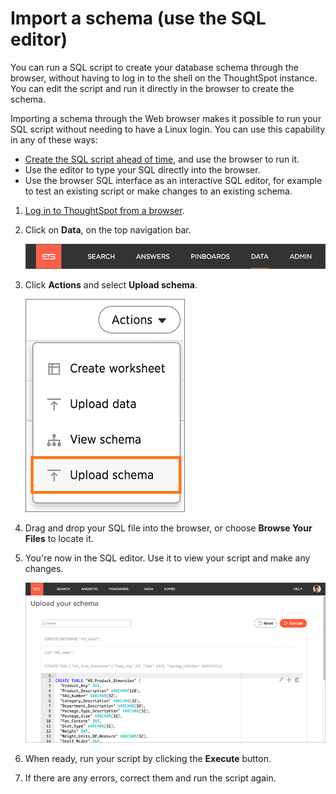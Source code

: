 # Import a schema \(use the SQL editor\)

You can run a SQL script to create your database schema through the browser, without having to log in to the shell on the ThoughtSpot instance. You can edit the script and run it directly in the browser to create the schema.

Importing a schema through the Web browser makes it possible to run your SQL script without needing to have a Linux login. You can use this capability in any of these ways:

-   [Create the SQL script ahead of time](create_schema_with_script.html#), and use the browser to run it.
-   Use the editor to type your SQL directly into the browser.
-   Use the browser SQL interface as an interactive SQL editor, for example to test an existing script or make changes to an existing schema.

1.   [Log in to ThoughtSpot from a browser](../setup/accessing.html#). 
2.   Click on **Data**, on the top navigation bar. 

     ![](../../shared/conrefs/../../images/data_icon.png "Data") 

3.   Click **Actions** and select **Upload schema**. 

     ![](../../images/import_schema.png "Upload schema") 

4.   Drag and drop your SQL file into the browser, or choose **Browse Your Files** to locate it. 
5.   You're now in the SQL editor. Use it to view your script and make any changes. 

     ![](../../images/SQL_editor.png "Import schema") 

6.   When ready, run your script by clicking the **Execute** button. 
7.   If there are any errors, correct them and run the script again. 

